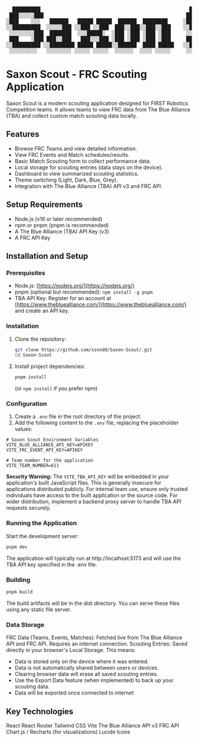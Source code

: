 <pre>
  █████████                                                █████████                                █████
 ███░░░░░███                                              ███░░░░░███                              ░░███
░███    ░░░   ██████   █████ █████  ██████  ████████     ░███    ░░░   ██████   ██████  █████ ████ ███████
░░█████████  ░░░░░███ ░░███ ░░███  ███░░███░░███░░███    ░░█████████  ███░░███ ███░░███░░███ ░███ ░░░███░
 ░░░░░░░░███  ███████  ░░░█████░  ░███ ░███ ░███ ░███     ░░░░░░░░███░███ ░░░ ░███ ░███ ░███ ░███   ░███
 ███    ░███ ███░░███   ███░░░███ ░███ ░███ ░███ ░███     ███    ░███░███  ███░███ ░███ ░███ ░███   ░███ ███
░░█████████ ░░████████ █████ █████░░██████  ████ █████   ░░█████████ ░░██████ ░░██████  ░░████████  ░░█████
 ░░░░░░░░░   ░░░░░░░░ ░░░░░ ░░░░░  ░░░░░░  ░░░░ ░░░░░     ░░░░░░░░░   ░░░░░░   ░░░░░░    ░░░░░░░░    ░░░░░
</pre>
# Saxon Scout - FRC Scouting Application

Saxon Scout is a modern scouting application designed for FIRST Robotics Competition teams. It allows teams to view FRC data from The Blue Alliance (TBA) and collect custom match scouting data locally.

## Features

*   Browse FRC Teams and view detailed information.
*   View FRC Events and Match schedules/results.
*   Basic Match Scouting form to collect performance data.
*   Local storage for scouting entries (data stays on the device).
*   Dashboard to view summarized scouting statistics.
*   Theme switching (Light, Dark, Blue, Grey).
*   Integration with The Blue Alliance (TBA) API v3 and FRC API.

## Setup Requirements

*   Node.js (v16 or later recommended)
*   npm or pnpm (pnpm is recommended)
*   A The Blue Alliance (TBA) API Key (v3)
*   A FRC API Key

## Installation and Setup

### Prerequisites

*   Node.js: [https://nodejs.org/](https://nodejs.org/)
*   pnpm (optional but recommended): `npm install -g pnpm`
*   TBA API Key: Register for an account at [https://www.thebluealliance.com/](https://www.thebluealliance.com/) and create an API key.

### Installation

1.  Clone the repository:
      ```bash
      git clone https://github.com/ssnnd0/Saxon-Scout/.git
      cd Saxon-Scout
    ```
2.  Install project dependencies:
      ```bash
      pnpm install
      ```
    (or `npm install` if you prefer npm)

### Configuration

1.  Create a `.env` file in the root directory of the project.
2.  Add the following content to the `.env` file, replacing the placeholder values:

  ```dotenv
  # Saxon Scout Environment Variables
  VITE_BLUE_ALLIANCE_API_KEY=APIKEY
  VITE_FRC_EVENT_API_KEY=APIKEY
  
  # Team number for the application
  VITE_TEAM_NUMBER=611
  ```

**Security Warning:** The `VITE_TBA_API_KEY` will be embedded in your application's built JavaScript files. This is generally insecure for applications distributed publicly. For internal team use, ensure only trusted individuals have access to the built application or the source code. For wider distribution, implement a backend proxy server to handle TBA API requests securely.

### Running the Application

Start the development server:

  ```bash
  pnpm dev
  ```
The application will typically run at http://localhost:5173 and will use the TBA API key specified in the .env file.

### Building
  ```bash
  pnpm build
  ```
The build artifacts will be in the dist directory. You can serve these files using any static file server.

### Data Storage
FRC Data (Teams, Events, Matches): Fetched live from The Blue Alliance API and FRC API. Requires an internet connection.
Scouting Entries: Saved directly in your browser's Local Storage. This means:
- Data is stored only on the device where it was entered.
- Data is not automatically shared between users or devices.
- Clearing browser data will erase all saved scouting entries.
- Use the Export Data feature (when implemented) to back up your scouting data.
- Data will be exported once connected to internet


## Key Technologies
React
React Router
Tailwind CSS
Vite
The Blue Alliance API v3
FRC API
Chart.js / Recharts (for visualizations)
Lucide Icons
